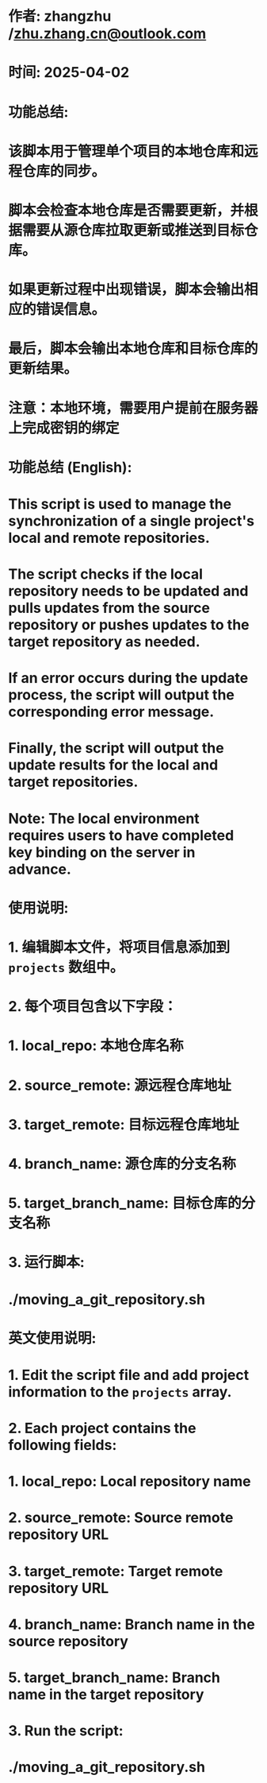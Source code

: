# 作者: zhangzhu /zhu.zhang.cn@outlook.com
# 时间: 2025-04-02
# 功能总结:
# 该脚本用于管理单个项目的本地仓库和远程仓库的同步。

# 脚本会检查本地仓库是否需要更新，并根据需要从源仓库拉取更新或推送到目标仓库。
# 如果更新过程中出现错误，脚本会输出相应的错误信息。
# 最后，脚本会输出本地仓库和目标仓库的更新结果。
# 注意：本地环境，需要用户提前在服务器上完成密钥的绑定

# 功能总结 (English):
# This script is used to manage the synchronization of a single project's local and remote repositories.

# The script checks if the local repository needs to be updated and pulls updates from the source repository or pushes updates to the target repository as needed.
# If an error occurs during the update process, the script will output the corresponding error message.
# Finally, the script will output the update results for the local and target repositories.
# Note: The local environment requires users to have completed key binding on the server in advance.

# 使用说明:
# 1. 编辑脚本文件，将项目信息添加到 `projects` 数组中。
# 2. 每个项目包含以下字段：
#    1. local_repo: 本地仓库名称
#    2. source_remote: 源远程仓库地址
#    3. target_remote: 目标远程仓库地址
#    4. branch_name: 源仓库的分支名称
#    5. target_branch_name: 目标仓库的分支名称
# 3. 运行脚本:
#    ./moving_a_git_repository.sh

# 英文使用说明:
# 1. Edit the script file and add project information to the `projects` array.
# 2. Each project contains the following fields:
#    1. local_repo: Local repository name
#    2. source_remote: Source remote repository URL
#    3. target_remote: Target remote repository URL
#    4. branch_name: Branch name in the source repository
#    5. target_branch_name: Branch name in the target repository
# 3. Run the script:
#    ./moving_a_git_repository.sh